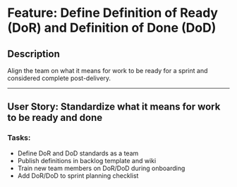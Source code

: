 # Feature: Define Definition of Ready (DoR) and Definition of Done (DoD)

## Description
Align the team on what it means for work to be ready for a sprint and considered complete post-delivery.

---

## User Story: Standardize what it means for work to be ready and done

### Tasks:
- Define DoR and DoD standards as a team
- Publish definitions in backlog template and wiki
- Train new team members on DoR/DoD during onboarding
- Add DoR/DoD to sprint planning checklist
